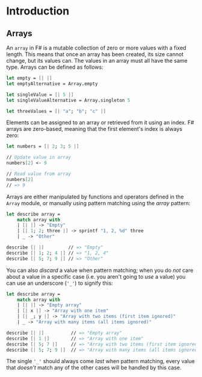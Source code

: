 # Introduction

## Arrays

An `array` in F# is a mutable collection of zero or more values with a fixed length. This means that once an array has been created, its size cannot change, but its values can. The values in an array must all have the same type. Arrays can be defined as follows:

```fsharp
let empty = [| |]
let emptyAlternative = Array.empty

let singleValue = [| 5 |]
let singleValueAlternative = Array.singleton 5

let threeValues = [| "a"; "b"; "c" |]
```

Elements can be assigned to an array or retrieved from it using an index. F# arrays are zero-based, meaning that the first element's index is always zero:

```fsharp
let numbers = [| 2; 3; 5 |]

// Update value in array
numbers[2] <- 9

// Read value from array
numbers[2]
// => 9
```

Arrays are either manipulated by functions and operators defined in the `Array` module, or manually using pattern matching using the _array_ pattern:

```fsharp
let describe array =
    match array with
    | [| |] -> "Empty"
    | [| 1; 2; three |] -> sprintf "1, 2, %d" three
    | _ -> "Other"

describe [| |]         // => "Empty"
describe [| 1; 2; 4 |] // => "1, 2, 4"
describe [| 5; 7; 9 |] // => "Other"
```

You can also _discard_ a value when pattern matching; when you do _not_ care about a value in a specific case (i.e. you aren't going to _use_ a value) you can use an underscore (`'_'`) to signify this:

```fsharp
let describe array =
    match array with
    | [| |] -> "Empty array"
    | [| x |] -> "Array with one item"
    | [| _; y |] -> "Array with two items (first item ignored)"
    | _ -> "Array with many items (all items ignored)"

describe [| |]          // => "Empty array"
describe [| 1 |]        // => "Array with one item"
describe [| 5; 7 |]     // => "Array with two items (first item ignored)"
describe [| 5; 7; 9 |]  // => "Array with many items (all items ignored)"
```

The single `'_'` should always come _last_ when pattern matching, every value that _doesn't_ match any of the other cases will be handled by this case.
